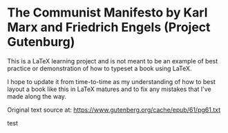 # The Communist Manifesto by Karl Marx and Friedrich Engels (Project Gutenburg)

This is a LaTeX learning project and is not meant to be an example of best practice or demonstration of how to typeset a book using LaTeX.

I hope to update it from time-to-time as my understanding of how to best layout a book like this in LaTeX matures and to fix any mistakes that I've made along the way.

Original text source at: https://www.gutenberg.org/cache/epub/61/pg61.txt

test
